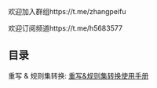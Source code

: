 欢迎加入群组https://t.me/zhangpeifu

欢迎订阅频道https://t.me/h5683577

## 目录
重写 & 规则集转换:  [重写&规则集转换使用手册](https://github.com/chengkongyiban/stash/tree/main/Rewrite_Parse_Wiki)  


<!--
**chengkongyiban/chengkongyiban** is a ✨ _special_ ✨ repository because its `README.md` (this file) appears on your GitHub profile.

Here are some ideas to get you started:

- 🔭 I’m currently working on ...
- 🌱 I’m currently learning ...
- 👯 I’m looking to collaborate on ...
- 🤔 I’m looking for help with ...
- 💬 Ask me about ...
- 📫 How to reach me: ...
- 😄 Pronouns: ...
- ⚡ Fun fact: ...
-->
